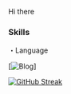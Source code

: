  Hi there



  ###                               Skills

・Language


[![Blog](https://img.shields.io/badge/JavaScript-323330?style=for-the-badge&logo=javascript&logoColor=F7DF1E
)]






[![GitHub Streak](https://streak-stats.demolab.com/?user=DenverCoder1&theme=dark)](https://git.io/streak-stats)



<!--- 👀 I'm interested in...
- 🌱 I am currently learning Java script
- 📫 How to contact me, I'm answering via discord
--->
<!---
Surubinn/Surubinn is a ✨ special ✨ repository because its `README.md` (this file) appears on your GitHub profile.
You can click the Preview link to take a look at your changes.
--->
